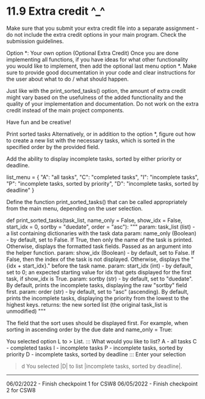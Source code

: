 # 11.9 Extra credit ^_^

Make sure that you submit your extra credit file into a separate assignment - do not include the extra credit options in your main program. Check the submission guidelines.

Option *: Your own option (Optional Extra Credit)
Once you are done implementing all functions, if you have ideas for what other functionality you would like to implement, then add the optional last menu option *. Make sure to provide good documentation in your code and clear instructions for the user about what to do / what should happen.

Just like with the print_sorted_tasks() option, the amount of extra credit might vary based on the usefulness of the added functionality and the quality of your implementation and documentation. Do not work on the extra credit instead of the main project components.

Have fun and be creative!

Print sorted tasks
Alternatively, or in addition to the option *, figure out how to create a new list with the necessary tasks, which is sorted in the specified order by the provided field.

Add the ability to display incomplete tasks, sorted by either priority or deadline.

list_menu = {
    "A": "all tasks",
    "C": "completed tasks",
    "I": "incomplete tasks",
    "P": "incomplete tasks, sorted by priority",
    "D": "incomplete tasks, sorted by deadline"
}

Define the function print_sorted_tasks() that can be called appropriately from the main menu, depending on the user selection.

def print_sorted_tasks(task_list, name_only = False, show_idx = False, start_idx = 0,
                sortby = "duedate", order = "asc"):
    """
    param: task_list (list) - a list containing dictionaries with
            the task data
    param: name_only (Boolean) - by default, set to False.
            If True, then only the name of the task is printed.
            Otherwise, displays the formatted task fields.
            Passed as an argument into the helper function.
    param: show_idx (Boolean) - by default, set to False.
            If False, then the index of the task is not displayed.
            Otherwise, displays the "{idx + start_idx}." before the
            task name.
    param: start_idx (int) - by default, set to 0;
            an expected starting value for idx that
            gets displayed for the first task, if show_idx is True.
    param: sortby (str) - by default, set to "duedate".
            By default, prints the incomplete tasks, displaying
            the raw "sortby" field first.
    param: order (str) - by default, set to "asc" (ascending).
            By default, prints the incomplete tasks, displaying
            the priority from the lowest to the highest keys.
    returns: the new sorted list (the original task_list is unmodified)
    """

The field that the sort uses should be displayed first. For example, when sorting in ascending order by the due date and name_only = True:

You selected option L to > List.
::: What would you like to list?
A - all tasks
C - completed tasks
I - incomplete tasks
P - incomplete tasks, sorted by priority
D - incomplete tasks, sorted by deadline
::: Enter your selection
> d
You selected |D| to list |incomplete tasks, sorted by deadline|.
------------------------------------------
06/02/2022 - Finish checkpoint 1 for CSW8
06/05/2022 - Finish checkpoint 2 for CSW8